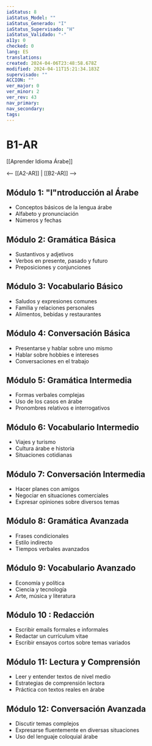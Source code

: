 ```yaml
---
iaStatus: 8
iaStatus_Model: ""
iaStatus_Generado: "I"
iaStatus_Supervisado: "H"
iaStatus_Validado: "-"
a11y: 0
checked: 0
lang: ES
translations: 
created: 2024-04-06T23:48:58.678Z
modified: 2024-04-11T15:21:34.183Z
supervisado: ""
ACCION: ""
ver_major: 0
ver_minor: 2
ver_rev: 43
nav_primary: 
nav_secondary: 
tags:
---
```

# B1-AR

[[Aprender Idioma Árabe]]

<-- [[A2-AR]] | [[B2-AR]] -->

## Módulo 1: "I"ntroducción al Árabe

- Conceptos básicos de la lengua árabe
- Alfabeto y pronunciación
- Números y fechas

## Módulo 2: Gramática Básica

- Sustantivos y adjetivos
- Verbos en presente, pasado y futuro
- Preposiciones y conjunciones

## Módulo 3: Vocabulario Básico

- Saludos y expresiones comunes
- Familia y relaciones personales
- Alimentos, bebidas y restaurantes

## Módulo 4: Conversación Básica 

- Presentarse y hablar sobre uno mismo 
- Hablar sobre hobbies e intereses 
- Conversaciones en el trabajo 

## Módulo 5: Gramática Intermedia 

- Formas verbales complejas 
- Uso de los casos en árabe 
- Pronombres relativos e interrogativos 

## Módulo 6: Vocabulario Intermedio 

- Viajes y turismo 
- Cultura árabe e historia 
- Situaciones cotidianas 

## Módulo 7: Conversación Intermedia 

- Hacer planes con amigos 
- Negociar en situaciones comerciales 
- Expresar opiniones sobre diversos temas 

## Módulo 8: Gramática Avanzada 

- Frases condicionales 
- Estilo indirecto 
- Tiempos verbales avanzados 

## Módulo 9: Vocabulario Avanzado 

 - Economía y política  
 - Ciencia y tecnología  
 - Arte, música y literatura 
  
 ## Módulo 10 : Redacción 
  
 - Escribir emails formales e informales  
 - Redactar un currículum vitae  
 - Escribir ensayos cortos sobre temas variados 

 ## Módulo 11: Lectura y Comprensión 
  
 - Leer y entender textos de nivel medio  
 - Estrategias de comprensión lectora  
 - Práctica con textos reales en árabe 

 ## Módulo 12: Conversación Avanzada 
  
 - Discutir temas complejos 
 - Expresarse fluentemente en diversas situaciones 
 - Uso del lenguaje coloquial árabe 
